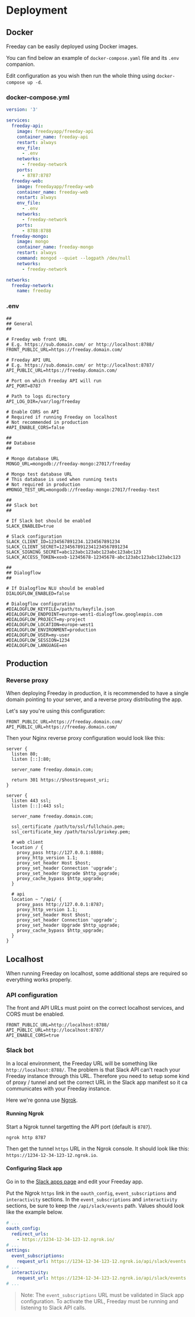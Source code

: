 # Deployment

## Docker

Freeday can be easily deployed using Docker images.

You can find below an example of `docker-compose.yaml` file and its `.env` companion.

Edit configuration as you wish then run the whole thing using `docker-compose up -d`.

### docker-compose.yml

```yaml
version: '3'

services:
  freeday-api:
    image: freedayapp/freeday-api
    container_name: freeday-api
    restart: always
    env_file:
      - .env
    networks:
      - freeday-network
    ports:
      - 8787:8787
  freeday-web:
    image: freedayapp/freeday-web
    container_name: freeday-web
    restart: always
    env_file:
      - .env
    networks:
      - freeday-network
    ports:
      - 8788:8788
  freeday-mongo:
    image: mongo
    container_name: freeday-mongo
    restart: always
    command: mongod --quiet --logpath /dev/null
    networks:
      - freeday-network

networks:
  freeday-network:
    name: freeday
```

### .env

```shell
##
## General
##

# Freeday web front URL
# E.g. https://sub.domain.com/ or http://localhost:8788/
FRONT_PUBLIC_URL=https://freeday.domain.com/

# Freeday API URL
# E.g. https://sub.domain.com/ or http://localhost:8787/
API_PUBLIC_URL=https://freeday.domain.com/

# Port on which Freeday API will run
API_PORT=8787

# Path to logs directory
API_LOG_DIR=/var/log/freeday

# Enable CORS on API
# Required if running Freeday on localhost
# Not recommended in production
#API_ENABLE_CORS=false

##
## Database
##

# Mongo database URL
MONGO_URL=mongodb://freeday-mongo:27017/freeday

# Mongo test database URL
# This database is used when running tests
# Not required in production
#MONGO_TEST_URL=mongodb://freeday-mongo:27017/freeday-test

##
## Slack bot
##

# If Slack bot should be enabled
SLACK_ENABLED=true

# Slack configuration
SLACK_CLIENT_ID=1234567891234.1234567891234
SLACK_CLIENT_SECRET=12345678912341234567891234
SLACK_SIGNING_SECRET=abc123abc123abc123abc123abc123
SLACK_ACCESS_TOKEN=xoxb-12345678-12345678-abc123abc123abc123abc123

##
## Dialogflow
##

# If Dialogflow NLU should be enabled
DIALOGFLOW_ENABLED=false

# Dialogflow configuration
#DIALOGFLOW_KEYFILE=/path/to/keyfile.json
#DIALOGFLOW_ENDPOINT=europe-west1-dialogflow.googleapis.com
#DIALOGFLOW_PROJECT=my-project
#DIALOGFLOW_LOCATION=europe-west1
#DIALOGFLOW_ENVIRONMENT=production
#DIALOGFLOW_USER=my-user
#DIALOGFLOW_SESSION=1234
#DIALOGFLOW_LANGUAGE=en
```

## Production

### Reverse proxy

When deploying Freeday in production, it is recommended to have a single domain pointing to your server,
and a reverse proxy distributing the app.

Let's say you're using this configuration:

```shell
FRONT_PUBLIC_URL=https://freeday.domain.com/
API_PUBLIC_URL=https://freeday.domain.com/
```

Then your Nginx reverse proxy configuration would look like this:

```nginx
server {
  listen 80;
  listen [::]:80;

  server_name freeday.domain.com;

  return 301 https://$host$request_uri;
}

server {
  listen 443 ssl;
  listen [::]:443 ssl;

  server_name freeday.domain.com;

  ssl_certificate /path/to/ssl/fullchain.pem;
  ssl_certificate_key /path/to/ssl/privkey.pem;

  # web client
  location / {
    proxy_pass http://127.0.0.1:8888;
    proxy_http_version 1.1;
    proxy_set_header Host $host;
    proxy_set_header Connection 'upgrade';
    proxy_set_header Upgrade $http_upgrade;
    proxy_cache_bypass $http_upgrade;
  }

  # api
  location ~ ^/api/ {
    proxy_pass http://127.0.0.1:8787;
    proxy_http_version 1.1;
    proxy_set_header Host $host;
    proxy_set_header Connection 'upgrade';
    proxy_set_header Upgrade $http_upgrade;
    proxy_cache_bypass $http_upgrade;
  }
}
```

## Localhost

When running Freeday on localhost, some additional steps are required so everything works properly.

### API configuration

The front and API URLs must point on the correct localhost services, and CORS must be enabled.

```shell
FRONT_PUBLIC_URL=http://localhost:8788/
API_PUBLIC_URL=http://localhost:8787/
API_ENABLE_CORS=true
```

### Slack bot

In a local environment, the Freeday URL will be something like `http://localhost:8788/`.
The problem is that Slack API can't reach your Freeday instance through this URL.
Therefore you need to setup some kind of proxy / tunnel and set the correct URL in the Slack app manifest so it ca communicates with your Freeday instance.

Here we're gonna use [Ngrok](https://ngrok.com/).

#### Running Ngrok

Start a Ngrok tunnel targetting the API port (default is `8787`).

```shell
ngrok http 8787
```

Then get the tunnel `https` URL in the Ngrok console. It should look like this: `https://1234-12-34-123-12.ngrok.io`.

#### Configuring Slack app

Go in to the [Slack apps page](https://api.slack.com/apps) and edit your Freeday app.

Put the Ngrok `https` link in the `oauth_config`, `event_subscriptions` and `interactivity` sections. In the `event_subscriptions` and `interactivity` sections, be sure to keep the `/api/slack/events` path. Values should look like the example below.

```yaml
# ...
oauth_config:
  redirect_urls:
    - https://1234-12-34-123-12.ngrok.io/
# ...
settings:
  event_subscriptions:
    request_url: https://1234-12-34-123-12.ngrok.io/api/slack/events
# ...
  interactivity:
    request_url: https://1234-12-34-123-12.ngrok.io/api/slack/events
# ...
```

> Note: The `event_subscriptions` URL must be validated in Slack app configuration.
> To activate the URL, Freeday must be running and listening to Slack API calls.
